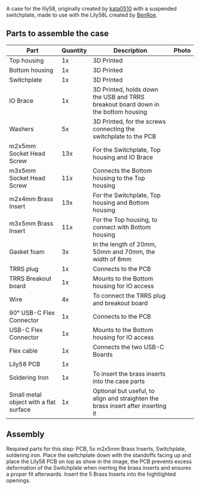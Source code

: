 A case for the lily58, originally created by [kata0510](https://github.com/kata0510) with a suspended switchplate, made to use with the Lily58L created by [BenRoe](https://github.com/BenRoe).

## Parts to assemble the case

| Part | Quantity | Description | Photo |
| ---- | -------- | ----------- | ----- |
| Top housing | 1x | 3D Printed |
| Bottom housing | 1x | 3D Printed |
| Switchplate | 1x | 3D Printed |
| IO Brace | 1x | 3D Printed, holds down the USB and TRRS breakout board down in the bottom housing |
| Washers | 5x | 3D Printed, for the screws connecting the switchplate to the PCB |
| m2x5mm Socket Head Screw | 13x | For the Switchplate, Top housing and IO Brace |
| m3x5mm Socket Head Screw | 11x | Connects the Bottom housing to the Top housing |
| m2x4mm Brass Insert | 13x | For the Switchplate, Top housing and Bottom housing |
| m3x5mm Brass Insert | 11x | For the Top housing, to connect with Bottom housing |
| Gasket foam | 3x | In the length of 20mm, 50mm and 70mm, the width of 8mm |
| TRRS plug | 1x | Connects to the PCB |
| TRRS Breakout board | 1x | Mounts to the Bottom housing for IO access |
| Wire | 4x | To connect the TRRS plug and breakout board |
| 90° USB-C Flex Connector | 1x | Connects to the PCB |
| USB-C Flex Connector | 1x | Mounts to the Bottom housing for IO access |
| Flex cable | 1x | Connects the two USB-C Boards |
| Lily58 PCB | 1x |
| Soldering Iron | 1x | To insert the brass inserts into the case parts |
| Small metal object with a flat surface | 1x | Optional but useful, to align and straighten the brass insert after inserting it |

## Assembly

Required parts for this step: PCB, 5x m2x5mm Brass Inserts, Switchplate, soldering iron.
Place the switchplate down with the standoffs facing up and place the Lily58 PCB on top as show in the image, the PCB prevents excess deformation of the Switchplate when inerting the brass inserts and ensures a proper fit afterwards.
Insert the 5 Brass Inserts into the hightlighted openings.




